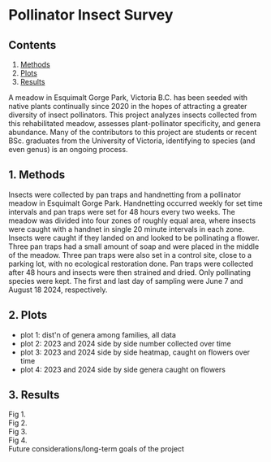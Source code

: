 # Pollinator Insect Survey
## Contents

1. [Methods](#1-methods)  
2. [Plots](#2-plots)  
3. [Results](#3-Results)
  
A meadow in Esquimalt Gorge Park, Victoria B.C. has been seeded with native plants continually since 2020 in the hopes of attracting a greater diversity of insect pollinators. This project analyzes insects collected from this rehabilitated meadow, assesses plant-pollinator specificity, and genera abundance. Many of the contributors to this project are students or recent BSc. graduates from the University of Victoria, identifying to species (and even genus) is an ongoing process.

## 1. Methods
Insects were collected by pan traps and handnetting from a pollinator meadow in Esquimalt Gorge Park. Handnetting occurred weekly for set time intervals and pan traps were set for 48 hours every two weeks. The meadow was divided into four zones of roughly equal area, where insects were caught with a handnet in single 20 minute intervals in each zone. Insects were caught if they landed on and looked to be pollinating a flower. Three pan traps had a small amount of soap and were placed in the middle of the meadow. Three pan traps were also set in a control site, close to a parking lot, with no ecological restoration done. Pan traps were collected after 48 hours and insects were then strained and dried. Only pollinating species were kept. The first and last day of sampling were June 7 and August 18 2024, respectively.

## 2. Plots  
- plot 1: dist'n of genera among families, all data  
- plot 2: 2023 and 2024 side by side number collected over time
- plot 3: 2023 and 2024 side by side heatmap, caught on flowers over time
- plot 4: 2023 and 2024 side by side genera caught on flowers

## 3. Results  
Fig 1.  
Fig 2.  
Fig 3.  
Fig 4.  
Future considerations/long-term goals of the project